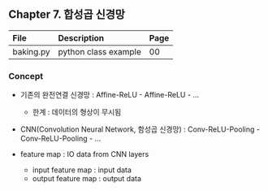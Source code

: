 ## Chapter 7. 합성곱 신경망

| File | Description | Page |
| :-- | :-- | :-- |
| baking.py | python class example | 00 |

### Concept
- 기존의 완전연결 신경망 : Affine-ReLU - Affine-ReLU - ...
  - 한계 : 데이터의 형상이 무시됨
- CNN(Convolution Neural Network, 함성곱 신경망) : Conv-ReLU-Pooling - Conv-ReLU-Pooling - ...

- feature map : IO data from CNN layers
  - input feature map : input data
  - output feature map : output data